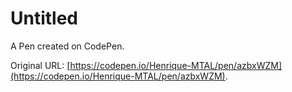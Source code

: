 # Untitled

A Pen created on CodePen.

Original URL: [https://codepen.io/Henrique-MTAL/pen/azbxWZM](https://codepen.io/Henrique-MTAL/pen/azbxWZM).

